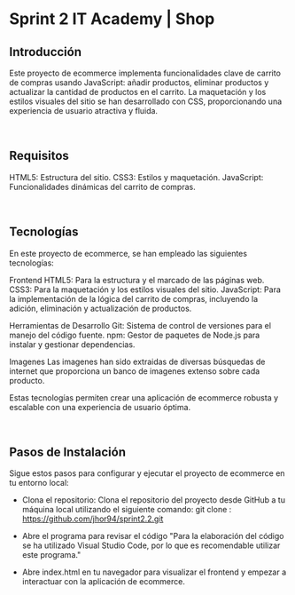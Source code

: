 # Sprint 2 IT Academy | Shop

## Introducción

Este proyecto de ecommerce implementa funcionalidades clave de carrito de compras usando JavaScript: añadir productos, eliminar productos y actualizar la cantidad de productos en el carrito. La maquetación y los estilos visuales del sitio se han desarrollado con CSS, proporcionando una experiencia de usuario atractiva y fluida.

<br>

## Requisitos

HTML5: Estructura del sitio.
CSS3: Estilos y maquetación.
JavaScript: Funcionalidades dinámicas del carrito de compras.

<br>

## Tecnologías

En este proyecto de ecommerce, se han empleado las siguientes tecnologías:

Frontend
HTML5: Para la estructura y el marcado de las páginas web.
CSS3: Para la maquetación y los estilos visuales del sitio.
JavaScript: Para la implementación de la lógica del carrito de compras, incluyendo la adición, eliminación y actualización de productos.

Herramientas de Desarrollo
Git: Sistema de control de versiones para el manejo del código fuente.
npm: Gestor de paquetes de Node.js para instalar y gestionar dependencias.

Imagenes
Las imagenes han sido extraidas de diversas búsquedas de internet que proporciona un banco de imagenes extenso sobre cada producto.

Estas tecnologías permiten crear una aplicación de ecommerce robusta y escalable con una experiencia de usuario óptima.

<br>

## Pasos de Instalación
Sigue estos pasos para configurar y ejecutar el proyecto de ecommerce en tu entorno local:

- Clona el repositorio:
Clona el repositorio del proyecto desde GitHub a tu máquina local utilizando el siguiente comando:
git clone : https://github.com/jhor94/sprint2.2.git

- Abre el programa para revisar el código "Para la elaboración del código se ha utilizado Visual Studio Code, por lo que es recomendable utilizar este programa."

- Abre index.html en tu navegador para visualizar el frontend y empezar a interactuar con la aplicación de ecommerce.